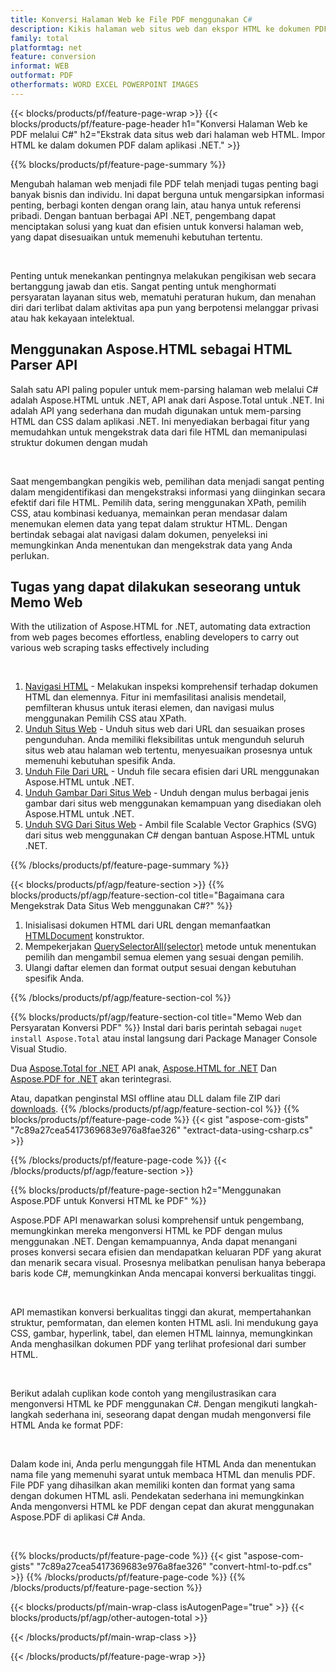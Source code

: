 ```yaml
---
title: Konversi Halaman Web ke File PDF menggunakan C#
description: Kikis halaman web situs web dan ekspor HTML ke dokumen PDF. Kembangkan aplikasi .NET untuk mengikis data situs web menjadi PDF. 
family: total
platformtag: net
feature: conversion
informat: WEB
outformat: PDF
otherformats: WORD EXCEL POWERPOINT IMAGES
---
```

{{< blocks/products/pf/feature-page-wrap >}}
{{< blocks/products/pf/feature-page-header h1="Konversi Halaman Web ke PDF melalui C#" h2="Ekstrak data situs web dari halaman web HTML. Impor HTML ke dalam dokumen PDF dalam aplikasi .NET." >}}

{{% blocks/products/pf/feature-page-summary %}}

<p>Mengubah halaman web menjadi file PDF telah menjadi tugas penting bagi banyak bisnis dan individu. Ini dapat berguna untuk mengarsipkan informasi penting, berbagi konten dengan orang lain, atau hanya untuk referensi pribadi. Dengan bantuan berbagai API .NET, pengembang dapat menciptakan solusi yang kuat dan efisien untuk konversi halaman web, yang dapat disesuaikan untuk memenuhi kebutuhan tertentu.</p><br />

<p>Penting untuk menekankan pentingnya melakukan pengikisan web secara bertanggung jawab dan etis. Sangat penting untuk menghormati persyaratan layanan situs web, mematuhi peraturan hukum, dan menahan diri dari terlibat dalam aktivitas apa pun yang berpotensi melanggar privasi atau hak kekayaan intelektual.</p>

<h2 class="heading-border">Menggunakan Aspose.HTML sebagai HTML Parser API</h2>

<p>Salah satu API paling populer untuk mem-parsing halaman web melalui C# adalah Aspose.HTML untuk .NET, API anak dari Aspose.Total untuk .NET. Ini adalah API yang sederhana dan mudah digunakan untuk mem-parsing HTML dan CSS dalam aplikasi .NET. Ini menyediakan berbagai fitur yang memudahkan untuk mengekstrak data dari file HTML dan memanipulasi struktur dokumen dengan mudah</p><br />

<p>Saat mengembangkan pengikis web, pemilihan data menjadi sangat penting dalam mengidentifikasi dan mengekstraksi informasi yang diinginkan secara efektif dari file HTML. Pemilih data, sering menggunakan XPath, pemilih CSS, atau kombinasi keduanya, memainkan peran mendasar dalam menemukan elemen data yang tepat dalam struktur HTML. Dengan bertindak sebagai alat navigasi dalam dokumen, penyeleksi ini memungkinkan Anda menentukan dan mengekstrak data yang Anda perlukan.</p>

<h2 class="heading-border">Tugas yang dapat dilakukan seseorang untuk Memo Web</h2>

<p>With the utilization of Aspose.HTML for .NET, automating data extraction from web pages becomes effortless, enabling developers to carry out various web scraping tasks effectively including</p><br />

1. [Navigasi HTML](https://docs.aspose.com/html/net/html-navigation/) - Melakukan inspeksi komprehensif terhadap dokumen HTML dan elemennya. Fitur ini memfasilitasi analisis mendetail, pemfilteran khusus untuk iterasi elemen, dan navigasi mulus menggunakan Pemilih CSS atau XPath.
2. [Unduh Situs Web](https://docs.aspose.com/html/net/download-website/) - Unduh situs web dari URL dan sesuaikan proses pengunduhan. Anda memiliki fleksibilitas untuk mengunduh seluruh situs web atau halaman web tertentu, menyesuaikan prosesnya untuk memenuhi kebutuhan spesifik Anda.
3. [Unduh File Dari URL](https://docs.aspose.com/html/net/download-file-from-url/) - Unduh file secara efisien dari URL menggunakan Aspose.HTML untuk .NET.
4. [Unduh Gambar Dari Situs Web](https://docs.aspose.com/html/net/download-images-from-website/) - Unduh dengan mulus berbagai jenis gambar dari situs web menggunakan kemampuan yang disediakan oleh Aspose.HTML untuk .NET.
5. [Unduh SVG Dari Situs Web](https://docs.aspose.com/html/net/download-svg-from-website/) - Ambil file Scalable Vector Graphics (SVG) dari situs web menggunakan C# dengan bantuan Aspose.HTML untuk .NET.

{{% /blocks/products/pf/feature-page-summary  %}}

{{< blocks/products/pf/agp/feature-section >}}
{{% blocks/products/pf/agp/feature-section-col title="Bagaimana cara Mengekstrak Data Situs Web menggunakan C#?" %}}

1. Inisialisasi dokumen HTML dari URL dengan memanfaatkan [HTMLDocument](https://reference.aspose.com/html/net/aspose.html/htmldocument/htmldocument/) konstruktor.
2. Mempekerjakan [QuerySelectorAll(selector)](https://reference.aspose.com/html/net/aspose.html.dom/document/queryselectorall/) metode untuk menentukan pemilih dan mengambil semua elemen yang sesuai dengan pemilih.
3. Ulangi daftar elemen dan format output sesuai dengan kebutuhan spesifik Anda.
 
{{% /blocks/products/pf/agp/feature-section-col %}}

{{% blocks/products/pf/agp/feature-section-col title="Memo Web dan Persyaratan Konversi PDF" %}}
Instal dari baris perintah sebagai ```nuget install Aspose.Total``` atau instal langsung dari Package Manager Console Visual Studio.

Dua [Aspose.Total for .NET](https://products.aspose.com/total/net/) API anak, [Aspose.HTML for .NET](https://products.aspose.com/html/net/) Dan [Aspose.PDF for .NET](https://products.aspose.com/pdf/net/) akan terintegrasi.

Atau, dapatkan penginstal MSI offline atau DLL dalam file ZIP dari [downloads](https://releases.aspose.com/total/net).
{{% /blocks/products/pf/agp/feature-section-col %}}
{{% blocks/products/pf/feature-page-code %}}
{{< gist "aspose-com-gists" "7c89a27cea5417369683e976a8fae326" "extract-data-using-csharp.cs" >}}

{{% /blocks/products/pf/feature-page-code %}}
{{< /blocks/products/pf/agp/feature-section >}}

{{% blocks/products/pf/feature-page-section  h2="Menggunakan Aspose.PDF untuk Konversi HTML ke PDF" %}}
<p>Aspose.PDF API menawarkan solusi komprehensif untuk pengembang, memungkinkan mereka mengonversi HTML ke PDF dengan mulus menggunakan .NET. Dengan kemampuannya, Anda dapat menangani proses konversi secara efisien dan mendapatkan keluaran PDF yang akurat dan menarik secara visual. Prosesnya melibatkan penulisan hanya beberapa baris kode C#, memungkinkan Anda mencapai konversi berkualitas tinggi.</p><br />

<p>API memastikan konversi berkualitas tinggi dan akurat, mempertahankan struktur, pemformatan, dan elemen konten HTML asli. Ini mendukung gaya CSS, gambar, hyperlink, tabel, dan elemen HTML lainnya, memungkinkan Anda menghasilkan dokumen PDF yang terlihat profesional dari sumber HTML.</p><br />

<p>Berikut adalah cuplikan kode contoh yang mengilustrasikan cara mengonversi HTML ke PDF menggunakan C#. Dengan mengikuti langkah-langkah sederhana ini, seseorang dapat dengan mudah mengonversi file HTML Anda ke format PDF:</p><br />

<p>Dalam kode ini, Anda perlu mengunggah file HTML Anda dan menentukan nama file yang memenuhi syarat untuk membaca HTML dan menulis PDF. File PDF yang dihasilkan akan memiliki konten dan format yang sama dengan dokumen HTML asli. Pendekatan sederhana ini memungkinkan Anda mengonversi HTML ke PDF dengan cepat dan akurat menggunakan Aspose.PDF di aplikasi C# Anda.</p><br />

{{% blocks/products/pf/feature-page-code %}}
{{< gist "aspose-com-gists" "7c89a27cea5417369683e976a8fae326" "convert-html-to-pdf.cs" >}}
{{% /blocks/products/pf/feature-page-code  %}}
{{% /blocks/products/pf/feature-page-section %}}

{{< blocks/products/pf/main-wrap-class isAutogenPage="true" >}}
{{< blocks/products/pf/agp/other-autogen-total >}}

{{< /blocks/products/pf/main-wrap-class >}}

{{< /blocks/products/pf/feature-page-wrap >}}
